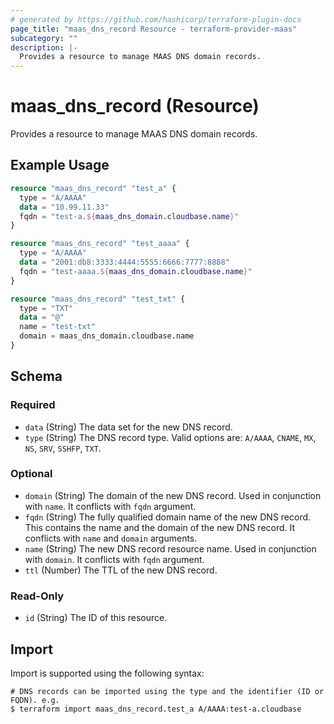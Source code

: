 ```yaml
---
# generated by https://github.com/hashicorp/terraform-plugin-docs
page_title: "maas_dns_record Resource - terraform-provider-maas"
subcategory: ""
description: |-
  Provides a resource to manage MAAS DNS domain records.
---
```


# maas_dns_record (Resource)

Provides a resource to manage MAAS DNS domain records.

## Example Usage

```terraform
resource "maas_dns_record" "test_a" {
  type = "A/AAAA"
  data = "10.99.11.33"
  fqdn = "test-a.${maas_dns_domain.cloudbase.name}"
}

resource "maas_dns_record" "test_aaaa" {
  type = "A/AAAA"
  data = "2001:db8:3333:4444:5555:6666:7777:8888"
  fqdn = "test-aaaa.${maas_dns_domain.cloudbase.name}"
}

resource "maas_dns_record" "test_txt" {
  type = "TXT"
  data = "@"
  name = "test-txt"
  domain = maas_dns_domain.cloudbase.name
}
```

<!-- schema generated by tfplugindocs -->
## Schema

### Required

- `data` (String) The data set for the new DNS record.
- `type` (String) The DNS record type. Valid options are: `A/AAAA`, `CNAME`, `MX`, `NS`, `SRV`, `SSHFP`, `TXT`.

### Optional

- `domain` (String) The domain of the new DNS record. Used in conjunction with `name`. It conflicts with `fqdn` argument.
- `fqdn` (String) The fully qualified domain name of the new DNS record. This contains the name and the domain of the new DNS record. It conflicts with `name` and `domain` arguments.
- `name` (String) The new DNS record resource name. Used in conjunction with `domain`. It conflicts with `fqdn` argument.
- `ttl` (Number) The TTL of the new DNS record.

### Read-Only

- `id` (String) The ID of this resource.

## Import

Import is supported using the following syntax:

```shell
# DNS records can be imported using the type and the identifier (ID or FQDN). e.g.
$ terraform import maas_dns_record.test_a A/AAAA:test-a.cloudbase
```
